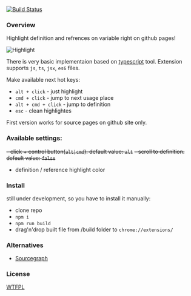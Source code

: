 [![Build Status](https://travis-ci.org/restrry/octo-ref.svg?branch=master)](https://travis-ci.org/restrry/octo-ref)

### Overview
Highlight definition and refrences on variable right on github pages!

![Highlight](http://q00.imgup.net/step0034f.gif)

There is very basic implementaion based on [typescript](https://github.com/Microsoft/TypeScript) tool.
Extension supports `js`, `ts`, `jsx`, `es6` files.

Make available next hot keys:
- `alt + click` - just highlight
- `cmd + click` - jump to next usage place
- `alt + cmd + click` - jump to definition
- `esc` - clean highlightes

First version works for source pages on github site only.

### Available settings:
~~- click + control button(`alt|cmd`). default value: `alt`~~
~~- scroll to definition. default value: `false`~~
- definition / reference highlight color

### Install
still under development, so you have to install it manually:
- clone repo
- `npm i`
- `npm run build`
- drag'n'drop built file from /build folder to `chrome://extensions/`

### Alternatives
 - [Sourcegraph](https://chrome.google.com/webstore/detail/sourcegraph-for-github/dgjhfomjieaadpoljlnidmbgkdffpack?hl=en)

### License
[WTFPL](http://www.wtfpl.net/wp-content/uploads/2012/12/wtfpl-strip.jpg)
